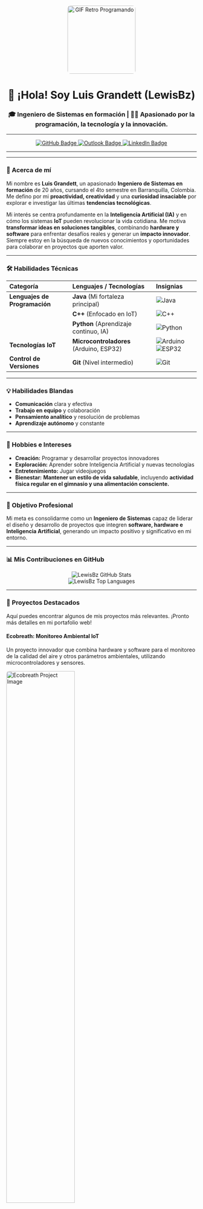 <div align="center">
  <img src="https://media.giphy.com/media/qgQUggAC3Pfv687qPC/giphy.gif" alt="GIF Retro Programando" style="border-radius:8px; width:180px; height:auto;">
  
  <h1>👋 ¡Hola! Soy Luis Grandett (LewisBz)</h1>
  <h3>🎓 Ingeniero de Sistemas en formación | 👨‍💻 Apasionado por la programación, la tecnología y la innovación.</h3>
</div>

---

<div align="center">
  <a href="https://github.com/LewisBz">
    <img src="https://img.shields.io/badge/-LewisBz-20232A?style=for-the-badge&logo=github&logoColor=white" alt="GitHub Badge">
  </a>
  <a href="mailto:luisa-grandettm@unilibre.edu.co"> <img src="https://img.shields.io/badge/-Contáctame-0078D4?style=for-the-badge&logo=microsoft-outlook&logoColor=white" alt="Outlook Badge">
  </a>
  <a href="https://www.linkedin.com/in/tu-usuario-de-linkedin"> <img src="https://img.shields.io/badge/-LinkedIn-0A66C2?style=for-the-badge&logo=linkedin&logoColor=white" alt="LinkedIn Badge">
  </a>
  </div>

---

---

### 🚀 Acerca de mí

Mi nombre es **Luis Grandett**, un apasionado **Ingeniero de Sistemas en formación** de 20 años, cursando el 4to semestre en Barranquilla, Colombia. Me defino por mi **proactividad, creatividad** y una **curiosidad insaciable** por explorar e investigar las últimas **tendencias tecnológicas**.

Mi interés se centra profundamente en la **Inteligencia Artificial (IA)** y en cómo los sistemas **IoT** pueden revolucionar la vida cotidiana. Me motiva **transformar ideas en soluciones tangibles**, combinando **hardware y software** para enfrentar desafíos reales y generar un **impacto innovador**. Siempre estoy en la búsqueda de nuevos conocimientos y oportunidades para colaborar en proyectos que aporten valor.

---

### 🛠️ Habilidades Técnicas

| Categoría | Lenguajes / Tecnologías | Insignias |
| :-------- | :---------------------- | :--------------------------------------------------------------------------------------------------------------------------------------------------------------------------------------------------------------------------------------------------------------------------------------------------------------------------------------------------------- |
| **Lenguajes de Programación** | **Java** (Mi fortaleza principal) | ![Java](https://img.shields.io/badge/Java-007396?style=for-the-badge&logo=java&logoColor=white) |
| | **C++** (Enfocado en IoT) | ![C++](https://img.shields.io/badge/C%2B%2B-00599C?style=for-the-badge&logo=c%2B%2B&logoColor=white) |
| | **Python** (Aprendizaje continuo, IA) | ![Python](https://img.shields.io/badge/Python-3776AB?style=for-the-badge&logo=python&logoColor=white) |
| **Tecnologías IoT** | **Microcontroladores** (Arduino, ESP32) | ![Arduino](https://img.shields.io/badge/Arduino-00979D?style=for-the-badge&logo=arduino&logoColor=white) ![ESP32](https://img.shields.io/badge/ESP32-E73527?style=for-the-badge&logo=espressif&logoColor=white) |
| **Control de Versiones** | **Git** (Nivel intermedio) | ![Git](https://img.shields.io/badge/Git-F05032?style=for-the-badge&logo=git&logoColor=white) |

---

### 💡 Habilidades Blandas

* **Comunicación** clara y efectiva
* **Trabajo en equipo** y colaboración
* **Pensamiento analítico** y resolución de problemas
* **Aprendizaje autónomo** y constante

---

### 🎨 Hobbies e Intereses

* **Creación:** Programar y desarrollar proyectos innovadores
* **Exploración:** Aprender sobre Inteligencia Artificial y nuevas tecnologías
* **Entretenimiento:** Jugar videojuegos
* **Bienestar:** **Mantener un estilo de vida saludable**, incluyendo **actividad física regular en el gimnasio y una alimentación consciente.**

---

### 🎯 Objetivo Profesional

Mi meta es consolidarme como un **Ingeniero de Sistemas** capaz de liderar el diseño y desarrollo de proyectos que integren **software, hardware e Inteligencia Artificial**, generando un impacto positivo y significativo en mi entorno.

---

### 📊 Mis Contribuciones en GitHub

<p align="center">
  <img src="https://github-readme-stats.vercel.app/api?username=LewisBz&show_icons=true&theme=radical&hide_border=true&count_private=true" alt="LewisBz GitHub Stats">
  <br>
  <img src="https://github-readme-stats.vercel.app/api/top-langs/?username=LewisBz&layout=compact&theme=radical&hide_border=true" alt="LewisBz Top Languages">
</p>

---

### 🌟 Proyectos Destacados

Aquí puedes encontrar algunos de mis proyectos más relevantes. ¡Pronto más detalles en mi portafolio web!

#### **Ecobreath: Monitoreo Ambiental IoT**
Un proyecto innovador que combina hardware y software para el monitoreo de la calidad del aire y otros parámetros ambientales, utilizando microcontroladores y sensores.

<a href="https://github.com/LewisBz/Ecobreath"> 
<img src="URL_IMAGEN_ECOBREATH_AQUI" alt="Ecobreath Project Image" style="height: 60%; width:60%; border-radius: 8px;"> 
</a>
<br>
[![GitHub Stars](https://img.shields.io/github/stars/LewisBz/Ecobreath?style=social&label=Ver%20en%20GitHub)](https://github.com/LewisBz/Ecobreath) 
---

### 🌐 Mi Portafolio Web (Próximamente)

Estoy construyendo mi sitio web personal para ofrecer una inmersión más profunda en mis proyectos, habilidades y la visión detrás de ellos.

¡Mantente atento para explorar mi **portafolio online**!

---

### 📞 Contacto

Siempre abierto a colaborar y aprender. ¡No dudes en contactarme!

<div align="center">
  <a href="mailto:luisa-grandettm@unilibre.edu.co"> <img src="https://img.shields.io/badge/Email-luisa--grandettm@unilibre.edu.co-0078D4?style=for-the-badge&logo=microsoft-outlook&logoColor=white&labelColor=101010" alt="Email Badge">
  </a>
  <br>
  <a href="https://www.linkedin.com/in/tu-usuario-de-linkedin"> <img src="https://img.shields.io/badge/LinkedIn-Luis_Grandett-0A66C2?style=for-the-badge&logo=linkedin&logoColor=white&labelColor=101010" alt="LinkedIn Badge">
  </a>
  </div>
